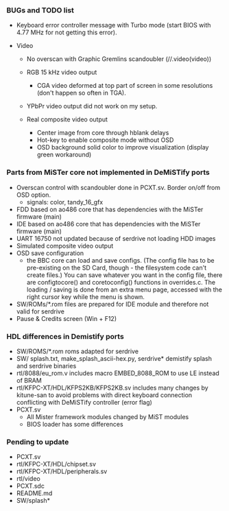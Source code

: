 ### BUGs and TODO list

* Keyboard error controller message with Turbo mode (start BIOS with 4.77 MHz for not getting this error).

* Video

  * No overscan with Graphic Gremlins scandoubler (//.video(video))

  * RGB 15 kHz video output 
    * CGA video deformed at top part of screen in some resolutions (don't happen so often in TGA).
    
  * YPbPr video output did not work on my setup.

  * Real composite video output
    * Center image from core through hblank delays
    * Hot-key to enable composite mode without OSD 
    * OSD background solid color to improve visualization (display green workaround)
    
      

### Parts from MiSTer core not implemented in DeMiSTify ports

* Overscan control with scandoubler done in PCXT.sv. Border on/off from OSD option.
  * signals: color, tandy_16_gfx
* FDD based on ao486 core that has dependencies with the MiSTer firmware (main)
* IDE based on ao486 core that has dependencies with the MiSTer firmware (main)
* UART 16750 not updated because of serdrive not loading HDD images
* Simulated composite video output
* OSD save configuration
  *  the BBC core can load and save configs.  (The config file has to be pre-existing on the SD Card, though - the filesystem code can't create files.)  You can save whatever you want in the config file, there are configtocore() and coretoconfig() functions in overrides.c.  The loading / saving is done from an extra menu page, accessed with the right cursor key while the menu is shown.
* SW/ROMs/*.rom files are prepared for IDE module and therefore not valid for serdrive
* Pause & Credits screen (Win + F12)

### HDL differences in Demistify ports

* SW/ROMS/*.rom  roms adapted for serdrive
* SW/   splash.txt, make_splash_ascii-hex.py, serdrive*   demistify splash and serdrive binaries
* rtl/8088/eu_rom.v includes macro EMBED_8088_ROM to use LE instead of BRAM
* rtl/KFPC-XT/HDL/KFPS2KB/KFPS2KB.sv includes many changes by kitune-san to avoid problems with direct keyboard connection conflicting with DeMiSTify controller (error flag)
* PCXT.sv
  * All Mister framework modules changed by MiST modules
  * BIOS loader has some differences



### Pending to update

* PCXT.sv
* rtl/KFPC-XT/HDL/chipset.sv
* rtl/KFPC-XT/HDL/peripherals.sv
* rtl/video
* PCXT.sdc
* README.md
* SW/splash*



